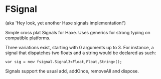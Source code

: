 FSignal 
=======
(aka 'Hey look, yet another Haxe signals implementation!')

Simple cross plat Signals for Haxe.
Uses generics for strong typing on compatible platforms. 

Three variations exist, starting with 0 arguments up to 3.
For instance, a signal that dispatches two floats and a string would be declared as such:

    var sig = new fsignal.Signal3<Float,Float,String>();

Signals support the usual add, addOnce, removeAll and dispose.